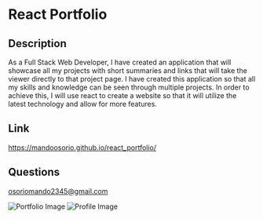 # React Portfolio

## Description
As a Full Stack Web Developer, I have created an application that will showcase all my projects with short summaries and links that will take the viewer directly to that project page. I have created this application so that all my skills and knowledge can be seen through multiple projects. In order to achieve this, I will use react to create a website so that it will utilize the latest technology and allow for more features.

## Link
https://mandoosorio.github.io/react_portfolio/

## Questions
osoriomando2345@gmail.com


![Portfolio Image](src/imgs/portfolio.png)
![Profile Image](https://avatars2.githubusercontent.com/u/65792333?v=4/to/img.png)